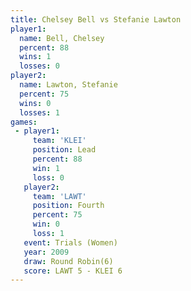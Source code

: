 ```yaml
---
title: Chelsey Bell vs Stefanie Lawton
player1:                
  name: Bell, Chelsey   
  percent: 88           
  wins: 1               
  losses: 0             
player2:                
  name: Lawton, Stefanie
  percent: 75           
  wins: 0               
  losses: 1             
games:
 - player1:        
     team: 'KLEI'  
     position: Lead
     percent: 88   
     win: 1        
     loss: 0       
   player2:          
     team: 'LAWT'    
     position: Fourth
     percent: 75     
     win: 0          
     loss: 1         
   event: Trials (Women) 
   year: 2009            
   draw: Round Robin(6)  
   score: LAWT 5 - KLEI 6
---
```

